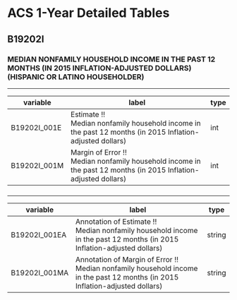 # ACS 1-Year Detailed Tables

## B19202I

### MEDIAN NONFAMILY HOUSEHOLD INCOME IN THE PAST 12 MONTHS (IN 2015 INFLATION-ADJUSTED DOLLARS) (HISPANIC OR LATINO HOUSEHOLDER)

___

| variable | label | type |
| ----- | ----- | ----- |
| B19202I_001E | Estimate !!<br>Median nonfamily household income in the past 12 months (in 2015 Inflation-adjusted dollars) | int |
| B19202I_001M | Margin of Error !!<br>Median nonfamily household income in the past 12 months (in 2015 Inflation-adjusted dollars) | int |
### 

___

| variable | label | type |
| ----- | ----- | ----- |
| B19202I_001EA | Annotation of Estimate !!<br>Median nonfamily household income in the past 12 months (in 2015 Inflation-adjusted dollars) | string |
| B19202I_001MA | Annotation of Margin of Error !!<br>Median nonfamily household income in the past 12 months (in 2015 Inflation-adjusted dollars) | string |

